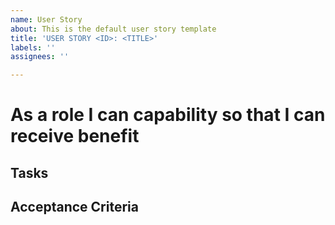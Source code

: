 ```yaml
---
name: User Story
about: This is the default user story template
title: 'USER STORY <ID>: <TITLE>'
labels: ''
assignees: ''

---
```


# As a **role** I can **capability** so that I can **receive benefit**

## Tasks

## Acceptance Criteria

